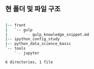 ## 현 폴더 및 파일 구조 

```bash 

|-- front
|   `-- gulp
|       `-- gulp_knowledge_snippet.md
|-- ipython_config_study
|-- python_data_science_basic
`-- tools
    `-- jupyter

6 directories, 1 file

```